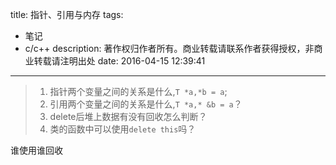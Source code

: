 title: 指针、引用与内存
tags:
  - 笔记
  - c/c++
description: 著作权归作者所有。商业转载请联系作者获得授权，非商业转载请注明出处
date: 2016-04-15 12:39:41
---

> 1. 指针两个变量之间的关系是什么,`T *a,*b = a`;
> 1. 引用两个变量之间的关系是什么,`T *a,* &b = a`？
> 3. delete后堆上数据有没有回收怎么判断？
> 4. 类的函数中可以使用`delete this`吗？
> 

谁使用谁回收